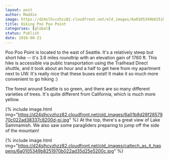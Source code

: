 ```yaml
---
layout: post
author: Maddie
image: https://d24slhcvzhzz82.cloudfront.net/old_images/6a0105349b8251970b022ad3a2ffab200b-500wi.jpg
title: Hiking Poo Poo Point
categories: [global]
status: Publish
date: 2018-08-21
---
```


Poo Poo Point is located to the east of Seattle. It's a relatively steep but short hike -- it's 3.8 miles roundtrip with an elevation gain of 1760 ft. This hike is accessible via public transportation using the Trailhead Direct shuttle, and it took about an hour and a half to get here from my apartment next to UW. It's really nice that these buses exist! It make it so much more convenient to go hiking :)

The forest around Seattle is so green, and there are so many different varieties of trees. It's quite different from California, which is much more yellow.


{% include image.html img="https://d24slhcvzhzz82.cloudfront.net/old_images/6a01b8d28f2857970c022ad38337c8200d-pi.jpg" %}
At the top, there's a great view of Lake Sammamish. We also saw some paragliders preparing to jump off the side of the mountain!


{% include image.html img="https://d24slhcvzhzz82.cloudfront.net/old_images/caltech_as_it_happens/6a0105349b8251970b022ad35d25e5200c.jpg" %}
